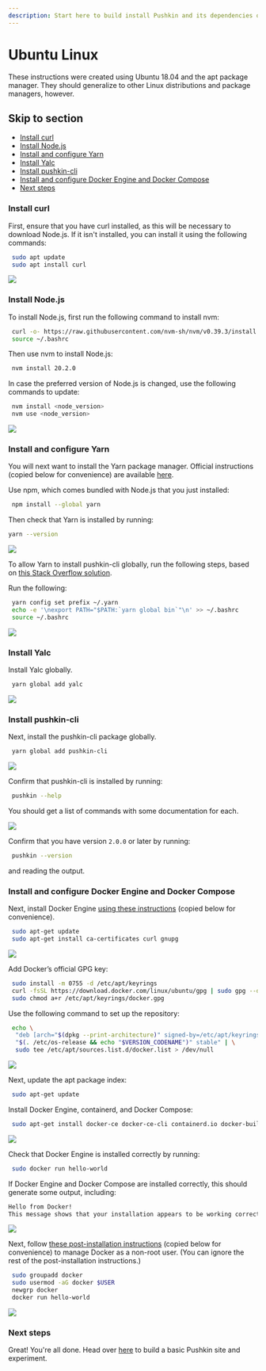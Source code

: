 ```yaml
---
description: Start here to build install Pushkin and its dependencies on Ubuntu Linux.
---
```


# Ubuntu Linux

These instructions were created using Ubuntu 18.04 and the apt package manager. They should generalize to other Linux distributions and package managers, however.

## Skip to section

* [Install curl](ubuntu-install.md#install-curl)
* [Install Node.js](ubuntu-install.md#install-nodejs)
* [Install and configure Yarn](ubuntu-install.md#install-and-configure-yarn)
* [Install Yalc](ubuntu-install.md#install-yalc)
* [Install pushkin-cli](ubuntu-install.md#install-pushkin-cli)
* [Install and configure Docker Engine and Docker Compose](ubuntu-install.md#install-and-configure-docker-engine-and-docker-compose)
* [Next steps](ubuntu-install.md#next-steps)

### Install curl

First, ensure that you have curl installed, as this will be necessary to download Node.js. If it isn't installed, you can install it using the following commands:

```bash
 sudo apt update
 sudo apt install curl
```

![](../../.gitbook/assets/ubuntu1%20%281%29.gif)

### Install Node.js

To install Node.js, first run the following command to install nvm:

```bash
 curl -o- https://raw.githubusercontent.com/nvm-sh/nvm/v0.39.3/install.sh | bash
 source ~/.bashrc 
```

Then use nvm to install Node.js:

```bash
 nvm install 20.2.0
```

In case the preferred version of Node.js is changed, use the following commands to update:

```bash
 nvm install <node_version>
 nvm use <node_version>
```

![](../../.gitbook/assets/ubuntu2%20%281%29.gif)

### Install and configure Yarn

You will next want to install the Yarn package manager. Official instructions \(copied below for convenience\) are available [here](https://classic.yarnpkg.com/en/docs/install/#debian-stable).

Use npm, which comes bundled with Node.js that you just installed:
```bash
 npm install --global yarn
```

Then check that Yarn is installed by running:
```bash
yarn --version
```

![](../../.gitbook/assets/ubuntu3%20%281%29.gif)

To allow Yarn to install pushkin-cli globally, run the following steps, based on [this Stack Overflow solution](https://stackoverflow.com/questions/40317578/yarn-global-command-not-working/53879534#53879534).

Run the following:

```bash
 yarn config set prefix ~/.yarn
 echo -e '\nexport PATH="$PATH:`yarn global bin`"\n' >> ~/.bashrc
 source ~/.bashrc
```

![](../../.gitbook/assets/ubuntu4%20%281%29.gif)

### Install Yalc

Install Yalc globally.

```bash
 yarn global add yalc
```

![](https://github.com/pushkin-consortium/pushkin/tree/ed8e59c86dfdd71e3662583683010b92cb95b39d/docs-gitbook/.gitbook/assets/ubuntu13.gif)

### Install pushkin-cli

Next, install the pushkin-cli package globally.

```bash
 yarn global add pushkin-cli
```

![](../../.gitbook/assets/ubuntu5%20%281%29.gif)

Confirm that pushkin-cli is installed by running:

```bash
 pushkin --help
```

You should get a list of commands with some documentation for each.

![](../../.gitbook/assets/ubuntu6%20%281%29.gif)

Confirm that you have version `2.0.0` or later by running:

```bash
 pushkin --version
```

and reading the output.

### Install and configure Docker Engine and Docker Compose

Next, install Docker Engine [using these instructions](https://docs.docker.com/engine/install/ubuntu/) \(copied below for convenience\).

```bash
 sudo apt-get update
 sudo apt-get install ca-certificates curl gnupg
```

![](../../.gitbook/assets/ubuntu7%20%281%29.gif)

Add Docker’s official GPG key:

```bash
 sudo install -m 0755 -d /etc/apt/keyrings
 curl -fsSL https://download.docker.com/linux/ubuntu/gpg | sudo gpg --dearmor -o /etc/apt/keyrings/docker.gpg
 sudo chmod a+r /etc/apt/keyrings/docker.gpg
```

Use the following command to set up the repository:

```bash
 echo \
  "deb [arch="$(dpkg --print-architecture)" signed-by=/etc/apt/keyrings/docker.gpg] https://download.docker.com/linux/ubuntu \
  "$(. /etc/os-release && echo "$VERSION_CODENAME")" stable" | \
  sudo tee /etc/apt/sources.list.d/docker.list > /dev/null
```

![](../../.gitbook/assets/ubuntu8%20%281%29.gif)

Next, update the apt package index:

```bash
 sudo apt-get update
```

Install Docker Engine, containerd, and Docker Compose:

```bash
 sudo apt-get install docker-ce docker-ce-cli containerd.io docker-buildx-plugin docker-compose docker-compose-plugin
```

![](../../.gitbook/assets/ubuntu9%20%281%29.gif)

Check that Docker Engine is installed correctly by running:

```bash
 sudo docker run hello-world
```

If Docker Engine and Docker Compose are installed correctly, this should generate some output, including:

```bash
Hello from Docker!
This message shows that your installation appears to be working correctly.
```

![](../../.gitbook/assets/ubuntu10%20%281%29.gif)

Next, follow [these post-installation instructions](https://docs.docker.com/engine/install/linux-postinstall/#manage-docker-as-a-non-root-user) \(copied below for convenience\) to manage Docker as a non-root user. \(You can ignore the rest of the post-installation instructions.\)

```bash
 sudo groupadd docker
 sudo usermod -aG docker $USER
 newgrp docker 
 docker run hello-world
```

![](../../.gitbook/assets/ubuntu11%20%281%29.gif)

### Next steps

Great! You're all done. Head over [here](../quickstart/) to build a basic Pushkin site and experiment.

